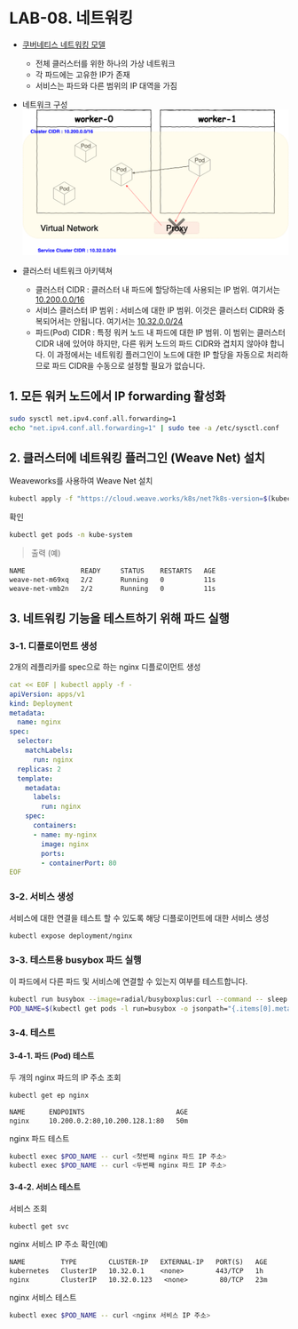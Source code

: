 # LAB-08. 네트워킹

- [쿠버네티스 네트워킹 모델](https://kubernetes.io/docs/concepts/cluster-administration/networking/)
  - 전체 클러스터를 위한 하나의 가상 네트워크
  - 각 파드에는 고유한 IP가 존재
  - 서비스는 파드와 다른 범위의 IP 대역을 가짐

- 네트워크 구성
    ![architecture](k8s-network.png "architecture")

- 클러스터 네트워크 아키텍쳐
  - 클러스터 CIDR : 클러스터 내 파드에 할당하는데 사용되는 IP 범위. 여기서는 [10.200.0.0/16](lab-05.md#2-3-쿠버네티스-controller-manager-구성하기)
  - 서비스 클러스터 IP 범위 : 서비스에 대한 IP 범위. 이것은 클러스터 CIDR와 중복되어서는 안됩니다. 여기서는 [10.32.0.0/24](lab-05.md#2-3-쿠버네티스-controller-manager-구성하기)
  - 파드(Pod) CIDR : 특정 워커 노드 내 파드에 대한 IP 범위. 이 범위는 클러스터 CIDR 내에 있어야 하지만, 다른 워커 노드의 파드 CIDR와 겹치지 않아야 합니다. 이 과정에서는 네트워킹 플러그인이 노드에 대한 IP 할당을 자동으로 처리하므로 파드 CIDR을 수동으로 설정할 필요가 없습니다.

## 1. 모든 워커 노드에서 IP forwarding 활성화

```sh
sudo sysctl net.ipv4.conf.all.forwarding=1
echo "net.ipv4.conf.all.forwarding=1" | sudo tee -a /etc/sysctl.conf
```

## 2. 클러스터에 네트워킹 플러그인 (Weave Net) 설치

Weaveworks를 사용하여 Weave Net 설치
```sh
kubectl apply -f "https://cloud.weave.works/k8s/net?k8s-version=$(kubectl version | base64 | tr -d '\n')&env.IPALLOC_RANGE=10.200.0.0/16"
```

확인
```sh
kubectl get pods -n kube-system
```

> 출력 (예)

```
NAME              READY     STATUS    RESTARTS   AGE
weave-net-m69xq   2/2       Running   0          11s
weave-net-vmb2n   2/2       Running   0          11s
```

## 3. 네트워킹 기능을 테스트하기 위해 파드 실행

### 3-1. 디플로이먼트 생성

2개의 레플리카를 spec으로 하는 nginx 디플로이먼트 생성

```yaml
cat << EOF | kubectl apply -f -
apiVersion: apps/v1
kind: Deployment
metadata:
  name: nginx
spec:
  selector:
    matchLabels:
      run: nginx
  replicas: 2
  template:
    metadata:
      labels:
        run: nginx
    spec:
      containers:
      - name: my-nginx
        image: nginx
        ports:
        - containerPort: 80
EOF
```

### 3-2. 서비스 생성

서비스에 대한 연결을 테스트 할 수 있도록 해당 디플로이먼트에 대한 서비스 생성

```sh
kubectl expose deployment/nginx
```

### 3-3. 테스트용 busybox 파드 실행

이 파드에서 다른 파드 및 서비스에 연결할 수 있는지 여부를 테스트합니다.

```sh
kubectl run busybox --image=radial/busyboxplus:curl --command -- sleep 3600
POD_NAME=$(kubectl get pods -l run=busybox -o jsonpath="{.items[0].metadata.name}")
```

### 3-4. 테스트

#### 3-4-1. 파드 (Pod) 테스트

두 개의 nginx 파드의 IP 주소 조회

```
kubectl get ep nginx
```

```
NAME      ENDPOINTS                       AGE
nginx     10.200.0.2:80,10.200.128.1:80   50m
```

nginx 파드 테스트

```sh
kubectl exec $POD_NAME -- curl <첫번째 nginx 파드 IP 주소>
kubectl exec $POD_NAME -- curl <두번째 nginx 파드 IP 주소>
```

#### 3-4-2. 서비스 테스트

서비스 조회
```sh
kubectl get svc
```

nginx 서비스 IP 주소 확인(예)
```
NAME         TYPE        CLUSTER-IP   EXTERNAL-IP   PORT(S)   AGE
kubernetes   ClusterIP   10.32.0.1    <none>        443/TCP   1h
nginx        ClusterIP   10.32.0.123   <none>        80/TCP   23m
```

nginx 서비스 테스트
```sh
kubectl exec $POD_NAME -- curl <nginx 서비스 IP 주소>
```
